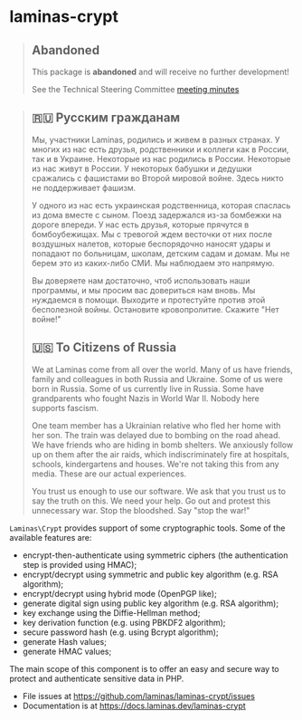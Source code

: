 # laminas-crypt

> ## Abandoned
>
> This package is **abandoned** and will receive no further development!
>
> See the Technical Steering Committee [meeting minutes](https://github.com/laminas/technical-steering-committee/blob/main/meetings/minutes/2023-11-06-TSC-Minutes.md#abandon-laminas-crypt)

> ## 🇷🇺 Русским гражданам
>
> Мы, участники Laminas, родились и живем в разных странах. У многих из нас есть друзья, родственники и коллеги как в России, так и в Украине. Некоторые из нас родились в России. Некоторые из нас живут в России. У некоторых бабушки и дедушки сражались с фашистами во Второй мировой войне. Здесь никто не поддерживает фашизм.
>
> У одного из нас есть украинская родственница, которая спаслась из дома вместе с сыном. Поезд задержался из-за бомбежки на дороге впереди. У нас есть друзья, которые прячутся в бомбоубежищах. Мы с тревогой ждем весточки от них после воздушных налетов, которые беспорядочно наносят удары и попадают по больницам, школам, детским садам и домам. Мы не берем это из каких-либо СМИ. Мы наблюдаем это напрямую.
>
> Вы доверяете нам достаточно, чтоб использовать наши программы, и мы просим вас довериться нам вновь. Мы нуждаемся в помощи. Выходите и протестуйте против этой бесполезной войны. Остановите кровопролитие. Скажите "Нет войне!"
>
> ## 🇺🇸 To Citizens of Russia
>
> We at Laminas come from all over the world. Many of us have friends, family and colleagues in both Russia and Ukraine. Some of us were born in Russia. Some of us currently live in Russia. Some have grandparents who fought Nazis in World War II. Nobody here supports fascism.
>
> One team member has a Ukrainian relative who fled her home with her son. The train was delayed due to bombing on the road ahead. We have friends who are hiding in bomb shelters. We anxiously follow up on them after the air raids, which indiscriminately fire at hospitals, schools, kindergartens and houses. We're not taking this from any media. These are our actual experiences.
>
> You trust us enough to use our software. We ask that you trust us to say the truth on this. We need your help. Go out and protest this unnecessary war. Stop the bloodshed. Say "stop the war!"

`Laminas\Crypt` provides support of some cryptographic tools.
Some of the available features are:

- encrypt-then-authenticate using symmetric ciphers (the authentication step
  is provided using HMAC);
- encrypt/decrypt using symmetric and public key algorithm (e.g. RSA algorithm);
- encrypt/decrypt using hybrid mode (OpenPGP like);
- generate digital sign using public key algorithm (e.g. RSA algorithm);
- key exchange using the Diffie-Hellman method;
- key derivation function (e.g. using PBKDF2 algorithm);
- secure password hash (e.g. using Bcrypt algorithm);
- generate Hash values;
- generate HMAC values;

The main scope of this component is to offer an easy and secure way to protect
and authenticate sensitive data in PHP.

- File issues at https://github.com/laminas/laminas-crypt/issues
- Documentation is at https://docs.laminas.dev/laminas-crypt

